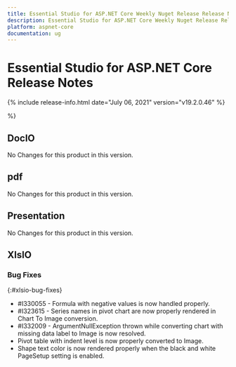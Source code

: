 ```yaml
---
title: Essential Studio for ASP.NET Core Weekly Nuget Release Release Notes  
description: Essential Studio for ASP.NET Core Weekly Nuget Release Release Notes  
platform: aspnet-core
documentation: ug
---
```


# Essential Studio for ASP.NET Core  Release Notes  

{% include release-info.html date="July 06, 2021"  version="v19.2.0.46" %} 



 %}



## DocIO

No Changes for this product in this version.

[//]: # "Delete the contents of this file while new content is added."

## pdf

No Changes for this product in this version.

[//]: # "Delete the contents of this file while new content is added."

## Presentation

No Changes for this product in this version.

[//]: # "Delete the contents of this file while new content is added."

## XlsIO

### Bug Fixes
{:#xlsio-bug-fixes}

* \#I330055 - Formula with negative values is now handled properly.
* \#I323615 - Series names in pivot chart are now properly rendered in Chart To Image conversion.
* \#I332009 - ArgumentNullException thrown while converting chart with missing data label to Image is now resolved.
* Pivot table with indent level is now properly converted to Image.
* Shape text color is now rendered properly when the black and white PageSetup setting is enabled.
